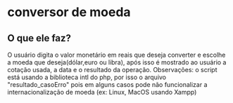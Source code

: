 # conversor de moeda
## O que ele faz?
O usuário digita o valor monetário em reais que deseja converter e escolhe a moeda que deseja(dólar,euro ou libra), após isso é mostrado ao usuário a cotação usada, a data e o resultado da operação.
 Observações:
 o script está usando a biblioteca intl do php, por isso o arquivo "resultado_casoErro" pois em alguns casos pode não funcionalizar a internacionalização de moeda (ex: Linux, MacOS usando Xampp)

